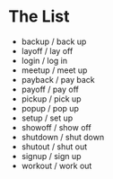# The List

* backup / back up
* layoff / lay off
* login / log in
* meetup / meet up
* payback / pay back
* payoff / pay off
* pickup / pick up
* popup / pop up
* setup / set up
* showoff / show off
* shutdown / shut down
* shutout / shut out
* signup / sign up
* workout / work out
